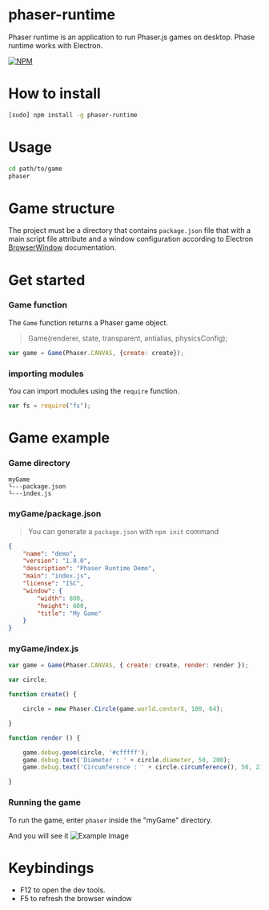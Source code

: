 # phaser-runtime
Phaser runtime is an application to run Phaser.js games on desktop. Phase runtime works with Electron.

[![NPM](https://nodei.co/npm/phaser-runtime.png?downloads=true&downloadRank=true&stars=true)](https://nodei.co/npm/phaser-runtime/)

# How to install
```bash
[sudo] npm install -g phaser-runtime
```

# Usage
```bash
cd path/to/game
phaser
```
# Game structure
The project must be a directory that contains ```package.json``` file that with a main script file attribute and a window configuration according to Electron [BrowserWindow](https://electron.atom.io/docs/api/browser-window/) documentation.

# Get started

### Game function

The ```Game``` function returns a Phaser game object.

> Game(renderer, state, transparent, antialias, physicsConfig);

```javascript
var game = Game(Phaser.CANVAS, {create: create});
```

### importing modules

You can import modules using the ```require``` function.

```javascript
var fs = require("fs");
```

# Game example

### Game directory

```
myGame
└---package.json
└---index.js
```
### myGame/package.json
> You can generate a ```package.json``` with ```npm init``` command

```json
{
	"name": "demo",
	"version": "1.0.0",
	"description": "Phaser Runtime Demo",
	"main": "index.js",
	"license": "ISC",
	"window": {
		"width": 800,
		"height": 600,
		"title": "My Game"
	}
}
```

### myGame/index.js

```javascript
var game = Game(Phaser.CANVAS, { create: create, render: render });

var circle;

function create() {

	circle = new Phaser.Circle(game.world.centerX, 100, 64);

}

function render () {

	game.debug.geom(circle, '#cfffff');
	game.debug.text('Diameter : ' + circle.diameter, 50, 200);
	game.debug.text('Circumference : ' + circle.circumference(), 50, 230);

}
```

### Running the game
To run the game, enter ```phaser``` inside the "myGame" directory.

And you will see it
![Example image](https://lh3.googleusercontent.com/u/0/d/0B4u0L5wy_IY8Q1NDd204NVVHUVE=s1600-k-iv1)

# Keybindings

- F12 to open the dev tools.
- F5 to refresh the browser window
